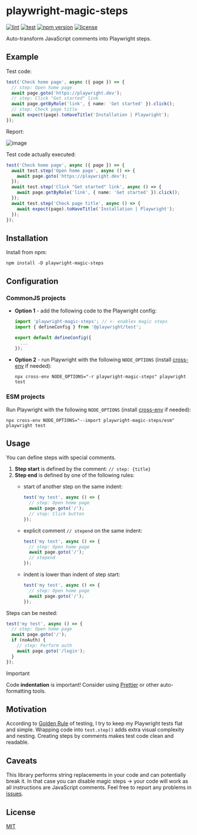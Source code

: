 # playwright-magic-steps

[![lint](https://github.com/vitalets/playwright-magic-steps/actions/workflows/lint.yaml/badge.svg)](https://github.com/vitalets/playwright-magic-steps/actions/workflows/lint.yaml)
[![test](https://github.com/vitalets/playwright-magic-steps/actions/workflows/test.yaml/badge.svg)](https://github.com/vitalets/playwright-magic-steps/actions/workflows/test.yaml)
[![npm version](https://img.shields.io/npm/v/playwright-magic-steps)](https://www.npmjs.com/package/playwright-magic-steps)
[![license](https://img.shields.io/npm/l/playwright-magic-steps)](https://github.com/vitalets/playwright-magic-steps/blob/main/LICENSE)

Auto-transform JavaScript comments into Playwright steps.

## Example
Test code:
```ts
test('Check home page', async ({ page }) => {
  // step: Open home page
  await page.goto('https://playwright.dev');
  // step: Click "Get started" link
  await page.getByRole('link', { name: 'Get started' }).click();
  // step: Check page title
  await expect(page).toHaveTitle('Installation | Playwright');
});
```

Report:

![image](https://github.com/user-attachments/assets/70c38ae0-e451-468f-8678-71cc57a50ec1)

Test code actually executed:
```ts
test('Check home page', async ({ page }) => {
  await test.step('Open home page', async () => {
    await page.goto('https://playwright.dev');
  });
  await test.step('Click "Get started" link', async () => {
    await page.getByRole('link', { name: 'Get started' }).click();
  });
  await test.step('Check page title', async () => {
    await expect(page).toHaveTitle('Installation | Playwright');
  });
});
```

## Installation
Install from npm:
```
npm install -D playwright-magic-steps
```

## Configuration

### CommonJS projects

* **Option 1** - add the following code to the Playwright config:
  ```ts
  import 'playwright-magic-steps'; // <- enables magic steps
  import { defineConfig } from '@playwright/test';

  export default defineConfig({
    ...
  });
  ```

* **Option 2** - run Playwright with the following `NODE_OPTIONS` (install [cross-env](https://www.npmjs.com/package/cross-env) if needed):
  ```
  npx cross-env NODE_OPTIONS="-r playwright-magic-steps" playwright test
  ```

### ESM projects
Run Playwright with the following `NODE_OPTIONS` (install [cross-env](https://www.npmjs.com/package/cross-env) if needed):
```
npx cross-env NODE_OPTIONS="--import playwright-magic-steps/esm" playwright test
```

## Usage
You can define steps with special comments.

1. **Step start** is defined by the comment: `// step: {title}`
2. **Step end** is defined by one of the following rules:
   * start of another step on the same indent:
      ```ts
      test('my test', async () => {
        // step: Open home page
        await page.goto('/');
        // step: Click button
      });
      ```

   * explicit comment `// stepend` on the same indent:
      ```ts
      test('my test', async () => {
        // step: Open home page
        await page.goto('/');
        // stepend
      });
      ```

   * indent is lower than indent of step start:
      ```ts
      test('my test', async () => {
        // step: Open home page
        await page.goto('/');
      });
      ```

Steps can be nested:
```ts
test('my test', async () => {
  // step: Open home page
  await page.goto('/');
  if (noAuth) {
    // step: Perform auth
    await page.goto('/login');
  }
});
```

> [!IMPORTANT]
> Code **indentation** is important! Consider using [Prettier](https://prettier.io/) or other auto-formatting tools.

## Motivation
According to [Golden Rule](https://github.com/goldbergyoni/javascript-testing-best-practices?tab=readme-ov-file#section-0%EF%B8%8F⃣-the-golden-rule) of testing, I try to keep my Playwright tests flat and simple. Wrapping code into `test.step()` adds extra visual complexity and nesting. Creating steps by comments makes test code clean and readable.

## Caveats
This library performs string replacements in your code and can potentially break it. In that case you can disable magic steps -> your code will work as all instructions are JavaScript comments. Feel free to report any problems in [issues](https://github.com/vitalets/playwright-magic-steps/issues).

## License
[MIT](https://github.com/vitalets/playwright-magic-steps/blob/main/LICENSE)